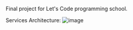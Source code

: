 Final project for Let's Code programming school.

Services Architecture:
![image](https://user-images.githubusercontent.com/49658142/171521357-4cea54fc-7eb6-4f24-bcdd-2d0a66ca521c.png)
